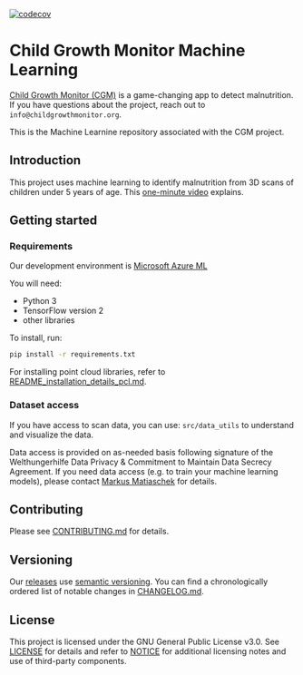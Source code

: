 [![codecov](https://codecov.io/gh/Welthungerhilfe/cgm-ml/branch/main/graph/badge.svg?token=LG8Q3NTVE1)](https://codecov.io/gh/Welthungerhilfe/cgm-ml)

# Child Growth Monitor Machine Learning

[Child Growth Monitor (CGM)](https://childgrowthmonitor.org) is a
game-changing app to detect malnutrition. If you have questions about the project, reach out to `info@childgrowthmonitor.org`.

This is the Machine Learnine repository associated with the CGM project.

## Introduction

This project uses machine learning to identify malnutrition from 3D scans of children under 5 years of age. This [one-minute video](https://www.youtube.com/watch?v=f2doV43jdwg) explains.

## Getting started

### Requirements

Our development environment is [Microsoft Azure ML](https://azure.microsoft.com/en-us/services/machine-learning/#security)

You will need:
* Python 3
* TensorFlow version 2
* other libraries

To install, run:

```bash
pip install -r requirements.txt
```

For installing point cloud libraries, refer to
[README_installation_details_pcl.md](README_installation_details_pcl.md).

### Dataset access

If you have access to scan data, you can use: `src/data_utils` to understand and visualize the data.

Data access is provided on as-needed basis following signature of the Welthungerhilfe Data Privacy & Commitment to
Maintain Data Secrecy Agreement. If you need data access (e.g. to train your machine learning models),
please contact [Markus Matiaschek](mailto:info@childgrowthmonitor.org) for details.

## Contributing

Please see [CONTRIBUTING.md](CONTRIBUTING.md) for details.

## Versioning

Our [releases](https://github.com/Welthungerhilfe/cgm-ml/releases) use [semantic versioning](http://semver.org). You can find a chronologically ordered list of notable changes in [CHANGELOG.md](CHANGELOG.md).

## License

This project is licensed under the GNU General Public License v3.0. See [LICENSE](LICENSE) for details and refer to [NOTICE](NOTICE) for additional licensing notes and use of third-party components.
